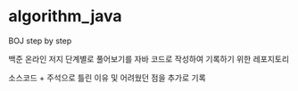 # algorithm_java
BOJ step by step

백준 온라인 저지 단계별로 풀어보기를 자바 코드로 작성하여 기록하기 위한 레포지토리

소스코드 + 주석으로 틀린 이유 및 어려웠던 점을 추가로 기록
